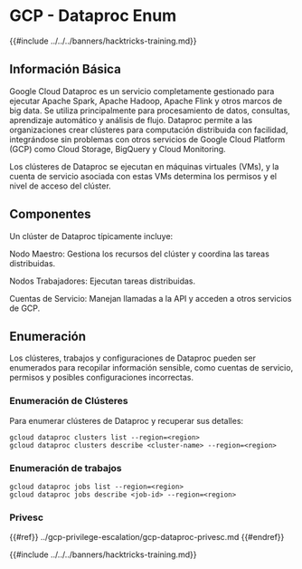 # GCP -  Dataproc Enum

{{#include ../../../banners/hacktricks-training.md}}

## Información Básica

Google Cloud Dataproc es un servicio completamente gestionado para ejecutar Apache Spark, Apache Hadoop, Apache Flink y otros marcos de big data. Se utiliza principalmente para procesamiento de datos, consultas, aprendizaje automático y análisis de flujo. Dataproc permite a las organizaciones crear clústeres para computación distribuida con facilidad, integrándose sin problemas con otros servicios de Google Cloud Platform (GCP) como Cloud Storage, BigQuery y Cloud Monitoring.

Los clústeres de Dataproc se ejecutan en máquinas virtuales (VMs), y la cuenta de servicio asociada con estas VMs determina los permisos y el nivel de acceso del clúster.

## Componentes

Un clúster de Dataproc típicamente incluye:

Nodo Maestro: Gestiona los recursos del clúster y coordina las tareas distribuidas.

Nodos Trabajadores: Ejecutan tareas distribuidas.

Cuentas de Servicio: Manejan llamadas a la API y acceden a otros servicios de GCP.

## Enumeración

Los clústeres, trabajos y configuraciones de Dataproc pueden ser enumerados para recopilar información sensible, como cuentas de servicio, permisos y posibles configuraciones incorrectas.

### Enumeración de Clústeres

Para enumerar clústeres de Dataproc y recuperar sus detalles:
```
gcloud dataproc clusters list --region=<region>
gcloud dataproc clusters describe <cluster-name> --region=<region>
```
### Enumeración de trabajos
```
gcloud dataproc jobs list --region=<region>
gcloud dataproc jobs describe <job-id> --region=<region>
```
### Privesc

{{#ref}}
../gcp-privilege-escalation/gcp-dataproc-privesc.md
{{#endref}}

{{#include ../../../banners/hacktricks-training.md}}
